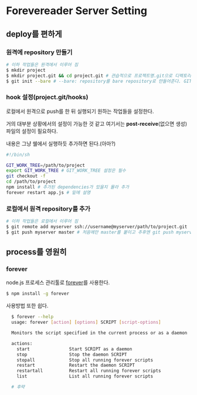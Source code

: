 # Forevereader Server Setting

## deploy를 편하게 

### 원격에 repository 만들기

```bash
# 이하 작업들은 원격에서 이루어 짐
$ mkdir project 
$ mkdir project.git && cd project.git # 관습적으로 프로젝트명.git으로 디렉토리명을 만들어주는 듯 하다.
$ git init --bare # --bare: repository를 bare repository로 만들어준다. GIT_DIR 환경변수가 설정되어 있지 않으면 최근 working directroy로 설정된다. 
```

### hook 설정(project.git/hooks)
로컬에서 원격으로 push를 한 뒤 실행되기 원하는 작업들을 설정한다.

거의 대부분 상황에서의 설정이 가능한 것 같고 여기서는 **post-receive**(없으면 생성) 파일의 설정이 필요하다.

내용은 그냥 쉘에서 실행하듯 추가하면 된다.(아마?)

```sh
#!/bin/sh

GIT_WORK_TREE=/path/to/project
export GIT_WORK_TREE # GIT_WORK_TREE 설정은 필수
git checkout -f
cd /path/to/project
npm install # 추가된 dependencies가 있을지 몰라 추가
forever restart app.js # 밑에 설명
```

### 로컬에서 원격 repository를 추가

```bash
# 이하 작업들은 로컬에서 이루어 짐
$ git remote add myserver ssh://username@myserver/path/to/project.git
$ git push myserver master # 처음에만 master를 붙이고 추후엔 git push myserver만 해도 된다
```
          
## process를 영원히                      

### forever
node.js 프로세스 관리툴로 [forever][0]를 사용한다.

```bash
$ npm install -g forever
```

사용방법 또한 쉽다.

```bash
  $ forever --help
  usage: forever [action] [options] SCRIPT [script-options]

  Monitors the script specified in the current process or as a daemon

  actions:
    start               Start SCRIPT as a daemon
    stop                Stop the daemon SCRIPT
    stopall             Stop all running forever scripts
    restart             Restart the daemon SCRIPT
    restartall          Restart all running forever scripts
    list                List all running forever scripts

  # 후략
```

[0]: https://github.com/nodejitsu/forever
